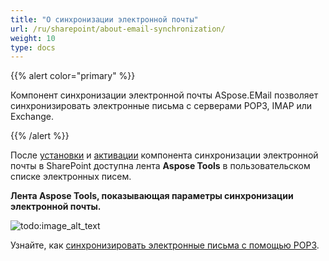 ```yaml
---
title: "О синхронизации электронной почты"
url: /ru/sharepoint/about-email-synchronization/
weight: 10
type: docs
---
```



{{% alert color="primary" %}} 

Компонент синхронизации электронной почты ASpose.EMail позволяет синхронизировать электронные письма с серверами POP3, IMAP или Exchange. 

{{% /alert %}} 

После [установки](/email/sharepoint/installing-aspose-email-for-sharepoint/) и [активации](/email/sharepoint/activation-and-de-activation-after-installation/) компонента синхронизации электронной почты в SharePoint доступна лента **Aspose Tools** в пользовательском списке электронных писем. 

**Лента Aspose Tools, показывающая параметры синхронизации электронной почты.** 

![todo:image_alt_text](about-email-synchronization_1.png)

Узнайте, как [синхронизировать электронные письма с помощью POP3](/email/sharepoint/synchronize-emails-using-pop3/).
